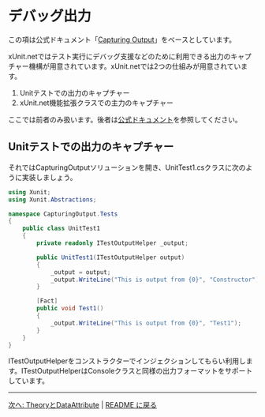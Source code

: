 # デバッグ出力

この項は公式ドキュメント「[Capturing Output](https://xunit.net/docs/capturing-output)」をベースとしています。

xUnit.netではテスト実行にデバッグ支援などのために利用できる出力のキャプチャー機構が用意されています。xUnit.netでは2つの仕組みが用意されています。

1. Unitテストでの出力のキャプチャー
2. xUnit.net機能拡張クラスでの主力のキャプチャー

ここでは前者のみ扱います。後者は[公式ドキュメント](https://xunit.net/docs/capturing-output)を参照してください。

## Unitテストでの出力のキャプチャー

それではCapturingOutputソリューションを開き、UnitTest1.csクラスに次のように実装しましょう。

```cs
using Xunit;
using Xunit.Abstractions;

namespace CapturingOutput.Tests
{
    public class UnitTest1
    {
        private readonly ITestOutputHelper _output;

        public UnitTest1(ITestOutputHelper output)
        {
            _output = output;
            _output.WriteLine("This is output from {0}", "Constructor");
        }

        [Fact]
        public void Test1()
        {
            _output.WriteLine("This is output from {0}", "Test1");
        }
    }
}
```

ITestOutputHelperをコンストラクターでインジェクションしてもらい利用します。ITestOutputHelperはConsoleクラスと同様の出力フォーマットをサポートしています。

---

[次へ: TheoryとDataAttribute](./Theory-And-DataAttribute.md) | [README に戻る](../README.md)